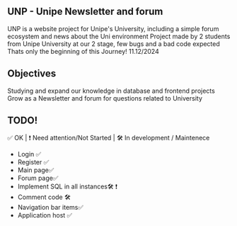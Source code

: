 ## UNP - Unipe Newsletter and forum

UNP is a website project for Unipe's University, including a simple forum ecosystem and news about the Uni environment 
Project made by 2 students from Unipe University at our 2 stage, few bugs and a bad code expected
Thats only the beginning of this Journey! 11.12/2024

## Objectives

Studying and expand our knowledge in database and frontend projects
Grow as a Newsletter and forum for questions related to University

## TODO!

✅ OK | ❗ Need attention/Not Started | 🛠️ In development / Maintenece

- Login ✅
- Register ✅
- Main page✅
- Forum page✅
- Implement SQL in all instances🛠️ ❗
- Comment code 🛠️
- Navigation bar items✅
- Application host ✅  